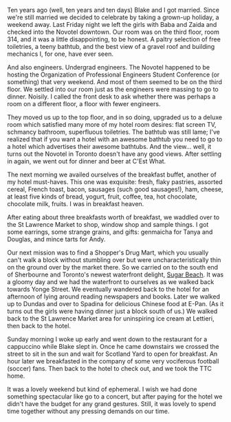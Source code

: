 <!--
.. title: A Weekend Away
.. date: 2010-11-21 15:29:59
.. author: Amy Brown
-->

Ten years ago (well, ten years and ten days) Blake and I got married.
Since we're still married we decided to celebrate by taking a grown-up
holiday, a weekend away. Last Friday night we left the girls with
Baba and Zaida and checked into the Novotel downtown. Our room was
on the third floor, room 314, and it was a little disappointing, to be
honest. A paltry selection of free toiletries, a teeny bathtub, and
the best view of a gravel roof and building mechanics I, for one,
have ever seen.

And also engineers. Undergrad engineers. The Novotel happened
to be hosting the Organization of Professional Engineers Student
Conference (or something) that very weekend. And most of them
seemed to be on the third floor. We settled into our room just
as the engineers were massing to go to dinner. Noisily. I called the front
desk to ask whether there was perhaps a room on a different floor, a floor
with fewer engineers. 

They moved us up to the top floor, and in so doing, upgraded us
to a deluxe room which satisfied
many more of my hotel room desires: flat screen TV, schmancy bathroom,
superfluous toiletries. The bathtub was still lame; I've
realized that if you want a hotel with an awesome bathtub you need to go
to a hotel which advertises their awesome bathtubs. And the view...
well, it turns out the Novotel in Toronto doesn't have any good views.
After settling in again, we went out for dinner and beer at C'Est What.

The next morning we availed ourselves of the breakfast buffet, another
of my hotel must-haves. This one was exquisite: fresh, flaky pastries, 
assorted cereal, 
French toast, bacon, sausages (such good sausages!), ham, cheese, 
at least five kinds of bread, yogurt, fruit, coffee, tea, hot chocolate,
chocolate milk, fruits. I was in breakfast heaven.

After eating about three breakfasts worth of breakfast, we waddled
over to the St Lawrence Market to shop, window shop and sample things.
I got some earrings, some strange grains, and gifts: genmaicha for
Tanya and Douglas, and mince tarts for Andy.

Our next mission was to find a Shopper's Drug Mart, which you 
usually can't walk a block without stumbling over but were 
uncharacteristically thin on the ground over by the market there.
So we carried on to the south end of Sherbourne and Toronto's newest
waterfront delight, 
<a href="http://www.waterfrontoronto.ca/explore_projects2/east_bayfront/canadas_sugar_beach">Sugar Beach</a>. It was a gloomy day and we had
the waterfront to ourselves as we walked back towards Yonge Street.
We eventually wandered back to the hotel for an afternoon of
lying around reading newspapers and books. Later we walked up to
Dundas and over to Spadina for delicious Chinese food at E-Pan. (As
it turns out the girls were having dinner just a block south of us.)
We walked back to the St Lawrence Market area for uninspiring 
ice cream at Lettieri, then back to the hotel.

Sunday morning I woke up early and went down to the restaurant for
a cappuccino while Blake slept in. Once he came downstairs we crossed
the street to sit in the sun and wait for Scotland Yard to open for
breakfast. An hour later we breakfasted in the company
of some very vociferous football (soccer) fans. Then back to the hotel
to check out, and we took the TTC home.

It was a lovely weekend but kind of ephemeral. I wish we had done
something spectacular like go to a concert, but after paying for the
hotel we didn't have the budget for any grand gestures. Still, it was
lovely to spend time together without any pressing demands on our time.


